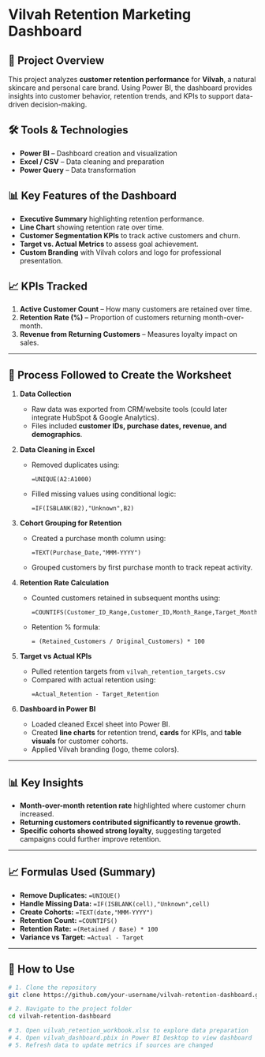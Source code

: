 # Vilvah Retention Marketing Dashboard  

## 📌 Project Overview  
This project analyzes **customer retention performance** for **Vilvah**, a natural skincare and personal care brand. Using Power BI, the dashboard provides insights into customer behavior, retention trends, and KPIs to support data-driven decision-making.  

## 🛠 Tools & Technologies  
- **Power BI** – Dashboard creation and visualization  
- **Excel / CSV** – Data cleaning and preparation  
- **Power Query** – Data transformation  

## 📊 Key Features of the Dashboard  
- **Executive Summary** highlighting retention performance.  
- **Line Chart** showing retention rate over time.  
- **Customer Segmentation KPIs** to track active customers and churn.  
- **Target vs. Actual Metrics** to assess goal achievement.  
- **Custom Branding** with Vilvah colors and logo for professional presentation.  

## 📈 KPIs Tracked  
1. **Active Customer Count** – How many customers are retained over time.  
2. **Retention Rate (%)** – Proportion of customers returning month-over-month.  
3. **Revenue from Returning Customers** – Measures loyalty impact on sales.  


---

## 🔄 Process Followed to Create the Worksheet  

1. **Data Collection**  
   - Raw data was exported from CRM/website tools (could later integrate HubSpot & Google Analytics).  
   - Files included **customer IDs, purchase dates, revenue, and demographics**.  

2. **Data Cleaning in Excel**  
   - Removed duplicates using:  
     ```excel
     =UNIQUE(A2:A1000)
     ```  
   - Filled missing values using conditional logic:  
     ```excel
     =IF(ISBLANK(B2),"Unknown",B2)
     ```  

3. **Cohort Grouping for Retention**  
   - Created a purchase month column using:  
     ```excel
     =TEXT(Purchase_Date,"MMM-YYYY")
     ```  
   - Grouped customers by first purchase month to track repeat activity.  

4. **Retention Rate Calculation**  
   - Counted customers retained in subsequent months using:  
     ```excel
     =COUNTIFS(Customer_ID_Range,Customer_ID,Month_Range,Target_Month)
     ```  
   - Retention % formula:  
     ```excel
     = (Retained_Customers / Original_Customers) * 100
     ```  

5. **Target vs Actual KPIs**  
   - Pulled retention targets from `vilvah_retention_targets.csv`  
   - Compared with actual retention using:  
     ```excel
     =Actual_Retention - Target_Retention
     ```  

6. **Dashboard in Power BI**  
   - Loaded cleaned Excel sheet into Power BI.  
   - Created **line charts** for retention trend, **cards** for KPIs, and **table visuals** for customer cohorts.  
   - Applied Vilvah branding (logo, theme colors).  

---

## 📊 Key Insights  
- **Month-over-month retention rate** highlighted where customer churn increased.  
- **Returning customers contributed significantly to revenue growth.**  
- **Specific cohorts showed strong loyalty**, suggesting targeted campaigns could further improve retention.  

---

## 📈 Formulas Used (Summary)  

- **Remove Duplicates:** `=UNIQUE()`  
- **Handle Missing Data:** `=IF(ISBLANK(cell),"Unknown",cell)`  
- **Create Cohorts:** `=TEXT(date,"MMM-YYYY")`  
- **Retention Count:** `=COUNTIFS()`  
- **Retention Rate:** `=(Retained / Base) * 100`  
- **Variance vs Target:** `=Actual - Target`  

---

## 🚀 How to Use  
```bash
# 1. Clone the repository
git clone https://github.com/your-username/vilvah-retention-dashboard.git

# 2. Navigate to the project folder
cd vilvah-retention-dashboard

# 3. Open vilvah_retention_workbook.xlsx to explore data preparation
# 4. Open vilvah_dashboard.pbix in Power BI Desktop to view dashboard
# 5. Refresh data to update metrics if sources are changed

